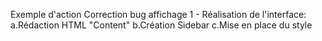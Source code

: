 Exemple d'action
Correction bug affichage
 1 - Réalisation de l'interface:
 	a.Rédaction HTML "Content"
 	b.Création Sidebar
 	c.Mise en place du style
